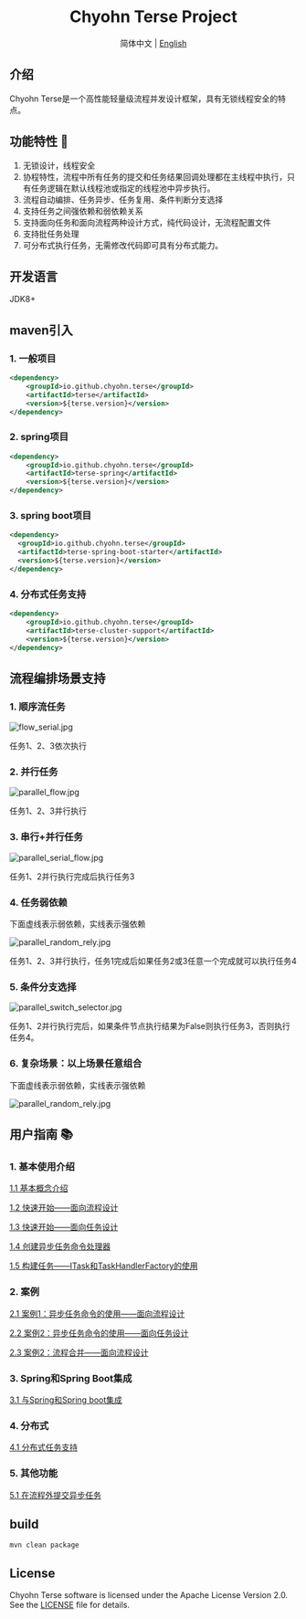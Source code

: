 <div align="center">
<h1 align="center">Chyohn Terse Project</h1>



简体中文 | [English](doc/en/readme_en.md)  

</div>

## 介绍

Chyohn Terse是一个高性能轻量级流程并发设计框架，具有无锁线程安全的特点。

## 功能特性 🎯

1. 无锁设计，线程安全
2. 协程特性，流程中所有任务的提交和任务结果回调处理都在主线程中执行，只有任务逻辑在默认线程池或指定的线程池中异步执行。
3. 流程自动编排、任务异步、任务复用、条件判断分支选择
4. 支持任务之间强依赖和弱依赖关系
5. 支持面向任务和面向流程两种设计方式，纯代码设计，无流程配置文件
6. 支持批任务处理
7. 可分布式执行任务，无需修改代码即可具有分布式能力。

## 开发语言
JDK8+

## maven引入

### 1. 一般项目
```xml
<dependency>
    <groupId>io.github.chyohn.terse</groupId>
    <artifactId>terse</artifactId>
    <version>${terse.version}</version>
</dependency>
```

### 2. spring项目
```xml
<dependency>
    <groupId>io.github.chyohn.terse</groupId>
    <artifactId>terse-spring</artifactId>
    <version>${terse.version}</version>
</dependency>
```

### 3. spring boot项目
```xml
<dependency>
  <groupId>io.github.chyohn.terse</groupId>
  <artifactId>terse-spring-boot-starter</artifactId>
  <version>${terse.version}</version>
</dependency>
```

### 4. 分布式任务支持
```xml
<dependency>
    <groupId>io.github.chyohn.terse</groupId>
    <artifactId>terse-cluster-support</artifactId>
    <version>${terse.version}</version>
</dependency>
```

## 流程编排场景支持

### 1. 顺序流任务

[//]: # (![pkuyqzj.md.jpg]&#40;https://s21.ax1x.com/2024/05/18/pkuyqzj.jpg&#41;)

![flow_serial.jpg](./doc/image/flow_serial.jpg)

任务1、2、3依次执行

### 2. 并行任务

[//]: # (![pkuyOQs.jpg]&#40;https://s21.ax1x.com/2024/05/18/pkuyOQs.jpg&#41;)
![parallel_flow.jpg](./doc/image/parallel_flow.jpg)

任务1、2、3并行执行

### 3. 串行+并行任务

[//]: # (![pkuyHJg.jpg]&#40;https://s21.ax1x.com/2024/05/18/pkuyHJg.jpg&#41;)

![parallel_serial_flow.jpg](./doc/image/parallel_serial_flow.jpg)

任务1、2并行执行完成后执行任务3

### 4. 任务弱依赖
下面虚线表示弱依赖，实线表示强依赖

[//]: # (![pkuy7FS.jpg]&#40;https://s21.ax1x.com/2024/05/18/pkuy7FS.jpg&#41;)
![parallel_random_rely.jpg](./doc/image/parallel_random_rely.jpg)

任务1、2、3并行执行，任务1完成后如果任务2或3任意一个完成就可以执行任务4

### 5. 条件分支选择

[//]: # (![pku6PW4.jpg]&#40;https://s21.ax1x.com/2024/05/18/pku6PW4.jpg&#41;)
![parallel_switch_selector.jpg](./doc/image/parallel_switch_selector.jpg)

任务1、2并行执行完后，如果条件节点执行结果为False则执行任务3，否则执行任务4。

### 6. 复杂场景：以上场景任意组合
下面虚线表示弱依赖，实线表示强依赖

[//]: # (![pku43Zj.jpg]&#40;https://s21.ax1x.com/2024/05/19/pku43Zj.md.jpg&#41;)
![parallel_random_rely.jpg](./doc/image/parallel_complex.jpg)



## 用户指南 📚

### 1. 基本使用介绍
[1.1 基本概念介绍](doc/zh/base_info_zh.md)

[1.2 快速开始——面向流程设计](doc/zh/quickstart_flow-oriented_zh.md)

[1.3 快速开始——面向任务设计](doc/zh/quickstart_task-oriented_zh.md)

[1.4 创建异步任务命令处理器](doc/zh/command_receiver_usage_zh.md)

[1.5 构建任务——ITask和TaskHandlerFactory的使用](doc/zh/task_usage_zh.md)

### 2. 案例

[2.1 案例1：异步任务命令的使用——面向流程设计](doc/zh/example_flow-oriented_command_zh.md)

[2.2 案例2：异步任务命令的使用——面向任务设计](doc/zh/example_task-oriented_command_zh.md)

[2.3 案例2：流程合并——面向流程设计](doc/zh/example_flow-oriented_merge_zh.md)


### 3. Spring和Spring Boot集成
[3.1 与Spring和Spring boot集成](doc/zh/spring_support_zh.md)

### 4. 分布式
[4.1 分布式任务支持](doc/zh/cluster_support_zh.md)

### 5. 其他功能
[5.1 在流程外提交异步任务](doc/zh/command_invokor_usage_zh.md)

## build

```shell
mvn clean package
```

## License

Chyohn Terse software is licensed under the Apache License Version 2.0. See the [LICENSE](https://github.com/chyohn/terse/blob/master/LICENSE) file for details.